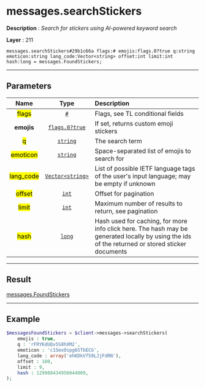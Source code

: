 # messages.searchStickers

**Description** : *Search for stickers using AI-powered keyword search*

**Layer** : 211

```tl
messages.searchStickers#29b1c66a flags:# emojis:flags.0?true q:string emoticon:string lang_code:Vector<string> offset:int limit:int hash:long = messages.FoundStickers;
```

---

## Parameters

| Name | Type | Description |
| :---: | :---: | :--- |
| <mark>flags</mark> | [`#`](type/#) | Flags, see TL conditional fields |
| **emojis** | [`flags.0?true`](type/true) | If set, returns custom emoji stickers |
| <mark>q</mark> | [`string`](type/string) | The search term |
| <mark>emoticon</mark> | [`string`](type/string) | Space-separated list of emojis to search for |
| <mark>lang_code</mark> | [`Vector<string>`](type/string) | List of possible IETF language tags of the user's input language; may be empty if unknown |
| <mark>offset</mark> | [`int`](type/int) | Offset for pagination |
| <mark>limit</mark> | [`int`](type/int) | Maximum number of results to return, see pagination |
| <mark>hash</mark> | [`long`](type/long) | Hash used for caching, for more info click here. The hash may be generated locally by using the ids of the returned or stored sticker documents |

---

## Result

[messages.FoundStickers](type/messages.FoundStickers)

---

## Example

```php
$messagesFoundStickers = $client->messages->searchStickers(
	emojis : true,
	q : 'rFRYKdUQv5S8hXM2',
	emoticon : 'c1SmxOspg65TbECG',
	lang_code : array('ehKDkVf59LJjFdRN'),
	offset : 100,
	limit : 9,
	hash : 129988434956044009,
);
```